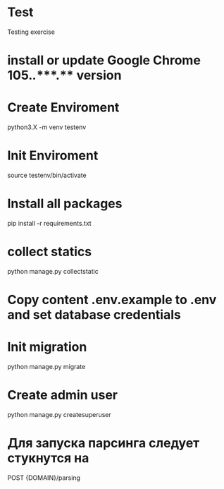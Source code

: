 # Test
Testing exercise

# install or update Google Chrome 105.*.****.** version

# Create Enviroment
python3.X -m venv testenv

# Init Enviroment
source testenv/bin/activate

# Install all packages
pip install -r requirements.txt

# collect statics
python manage.py collectstatic

# Copy content .env.example to .env and set database credentials
# Init migration
python manage.py migrate

# Create admin user
python manage.py createsuperuser

# Для запуска парсинга следует стукнутся на 
POST {DOMAIN}/parsing
